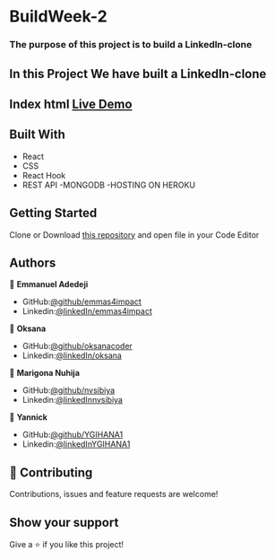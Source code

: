 # BuildWeek-2

### The purpose of this project is to build a Linkedln-clone
## In this Project We have built a Linkedln-clone
## Index html [Live Demo](https://rawcdn.githack.com/emmas4impact/Buildweek1-Spotify-Clone/8fb52a0d4731267f7a334640dd7397bb658e3818/login.html)

## Built With
- React
- CSS
- React Hook
- REST API
-MONGODB
-HOSTING ON HEROKU
## Getting Started
Clone or Download [this repository](https://github.com/emmas4impact/BuildWeek-2) and open file in your Code Editor
## Authors

:bust_in_silhouette: **Emmanuel Adedeji**
- GitHub:[@github/emmas4impact](https://github.com/emmas4impact)
- Linkedin:[@linkedIn/emmas4impact](https://www.linkedin.com/in/emmas4impact/)

:bust_in_silhouette: **Oksana**
- GitHub:[@github/oksanacoder](https://github.com/OksanaCoder)
- Linkedin:[@linkedIn/oksana](https://www.linkedin.com/in/ksena19/)


:bust_in_silhouette: **Marigona Nuhija**
- GitHub:[@github/nvsibiya](https://github.com/nvsibiya)
- Linkedin:[@linkedInnvsibiya](http://linkedin.com/in/nomfundo-verah-sibiya-7180714b)

:bust_in_silhouette: **Yannick**
- GitHub:[@github/YGIHANA1](https://github.com/YGIHANA1)
- Linkedin:[@linkedInYGIHANA1](http://linkedin.com/in/YGIHANA1)
## :handshake: Contributing
Contributions, issues and feature requests are welcome!

## Show your support
Give a :star:️ if you like this project!
